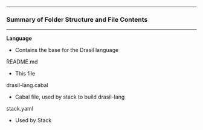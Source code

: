 --------------------------------------------------
### Summary of Folder Structure and File Contents
--------------------------------------------------

**Language**
  - Contains the base for the Drasil language
 
README.md
  - This file

drasil-lang.cabal
  - Cabal file, used by stack to build drasil-lang

stack.yaml
  - Used by Stack